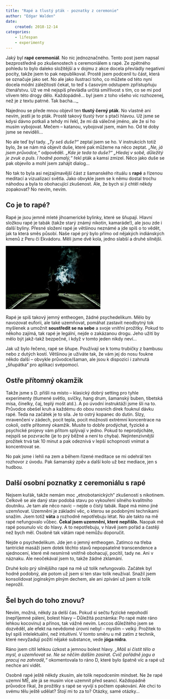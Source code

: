 ```yaml
---
title: "Rapé a tlustý pták - poznatky z ceremonie"
author: "Edgar Walden"
date:
    created: 2018-12-14
categories: 
    - lifespan
    - experimenty
---
```


Jaký byl **rapé ceremoniál**. No nic jednoznačného. Tento post jsem napsal bezprostředně po zkušenostech s ceremoniálem s rapé. Ze zpětného pohledu to bylo daleko složitější a  v dojmu z akce docela převládly negativní pocity, takže jsem to pak nepublikoval.<!-- more -->  Prostě jsem podcenil tu část, která se označuje jako set. No ale jako ilustraci toho, co můžete od této nyní docela módní záležitostí čekat, to teď s časovým odstupem zpřístupňuju čtenářstvu. Už ve mě nejspíš převládla určitá smířlivost s tím, co se mi pod vlivem této drogy dělo.  Každopádně… byl jsem z toho všeho víc rozhozenej, než je z textu patrné. Tak bacha…_

Najednou se přede mnou objevil ten **tlustý černý pták**. No vlastně ani nevím, jestli je to pták. Prostě takový tlustý tvor s ptačí hlavou. Už jsme se kdysi dávno potkali a tehdy mi řekl, že mi dá válečné jméno, ale že si ho musím vybojovat. Mečem – katanou, vybojoval jsem, mám ho. Od té doby jsme se neviděli…

No ale teď byl tady. *„Ty seš duše?“* zeptal jsem se ho. V instrukcích totiž bylo, že se nám má objevit duše, které pak můžeme na něco zeptat. *„Ne, já jsem průvodce,“* odpověděl. *„Kde je teda ta duše?“ „Hledej v sobě, důležitý je zvuk a puls. I hodně pomalý,“* řekl pták a kamsi zmizel. Něco jako duše se pak objevilo a mohl jsem zahájit dialog…

No tak to byla asi nejzajímavější část z šamanského rituálu s **rapé** a řízenou meditací a vizualizací světla. Jako obvykle jsem se k němu dostal trochu náhodou a byla to obohacující zkušenost. Ale, že bych si ji chtěl někdy zopakovat? No nevím, nevím.

## Co je to rapé?

Rapé je jsou jemně mleté jihoamerické bylinky, které se šňupají. Hlavní složkou rapé je tabák (takže starý známý nikotin, kamaráde!), ale jsou zde i další byliny. Přesné složení rapé je většinou neznámé a jde spíš o to vědět, jak ta která směs působí. Naše rapé prý bylo přímo od nějakých indiánských kmenů z Peru či Ekvádoru. Měli jsme dvě kola, jedno slabší a druhé silnější.

![kouřík](../img/smoke.jpg)

Rapé je spíš takový jemný entheogen, žádné psychedelikum. Mělo by navozovat euforii, ale také uzemňovat, pomáhat zastavit neodbytný tok myšlenek a umožnit **soustředit se na sebe** a svoje vnitřní prožitky. Pokud to někoho zajímá, tak rapé je legální, nejde o zakázanou drogu. Jeho užití by mělo být jakž-takž bezpečné, i když v tomto jeden nikdy neví…

Jak už bylo řečeno, rapé se šňupe. Používají se k tomu trubičky z bambusu nebo z dutých kostí. Většinou je užíváte tak, že vám jej do nosu foukne někdo další – obvykle průvodce/šaman, ale jsou k dispozici i zahnutá „šňupátka“ pro aplikaci svépomocí.

## Ostře přítomný okamžik

Takže jsme s D. přišli na místo – klasický dobrý setting pro tyhle experimenty (tlumené světlo, svíčky, hang drum, šamanský buben, tibetská mísa, činelky, čaj, teplý mošt atd.). A po úvodní instruktáži jsme šli na to. Průvodce obešel kruh a každému do obou nosních dírek fouknul dávku rapé. Teda na začátek je to síla. Je to ostrý kopanec do dutin. Slzy, mravenčení v zádech, pocit tepla, pocit možnosti extrémní koncentrace na cokoli, ostře přítomný okamžik. Musíte to dobře prodýchat, fyzické a psychické projevy vám přitom splývají v jedno. Pokud to neprodýcháte, nejspíš se pozvracíte (je to prý běžné a není to chyba). Nejintenzivnější prožitek trvá tak 10 minut a pak odeznívá v lepší schopnosti vnímat a koncentrovat se.

No pak jsme i lehli na zem a během řízené meditace se mi odehrál ten rozhovor z úvodu. Pak šamanský zpěv a další kolo už bez mediace, jen s hudbou.

## Další osobní poznatky z ceremoniálu s rapé

Nejsem kuřák, takže nemám moc „etnobotanických“ zkušeností s nikotinem. Celkově se ale daný stav podobá stavu po vykouření silného kvalitního doutníku. Je tam ale něco navíc – nejde o čistý tabák.
Rapé má mimo jiné uzemňovat. Uzemnění je základní věc, o kterou se podobnými technikami snažím. Jsem totiž **váta** a rozhodně nepotřebuju létat. No ale takto na mě rapé nefungovalo vůbec. **Čekal jsem uzemnění, které nepřišlo.** Naopak mě rapé posunulo víc do hlavy. A to nepotřebuju, v hlavě jsem pořád a častěji než bych měl. Osobně tak vátám rapé nemůžu doporučit.

Nejde o psychedelikum. Jde jen o jemný entheogen. Zatímco na třeba tantrické masáži jsem dotek těchto stavů nepopsatelné transcendence a sjednocení, které mě nesmírně vnitřně obohacují, pocítil, tady ne. Ani v náznaku. Ale neočekával jsem to, takže žádné zklamání.

Druhé kolo prý silnějšího rapé na mě už tolik nefungovalo. Začátek byl hodně podobný, ale potom už jsem si ten stav tolik neužíval. Snažil jsem konsolidovat jogínským plným dechem, ale ani zpívání už jsem si tolik neprožil.

## Šel bych do toho znovu?

Nevím, možná, někdy za delší čas. Pokud si sečtu fyzické nepohodlí (nepříjemné pálení, bolest hlavy – Důležitá poznámka: Po rapé máte ráno lehkou kocovinu) a přínos, tak vážně nevím. Leccos důležitého jsem se dozvěděl, ale efekt na nevědomé úrovni nebyl – myslím – velký. Prožitek to byl spíš intelektuální, než intuitivní. V tomto směru u mě zatím z technik, které nevyžadují požití nějaké substance, vede **jóga nidra**.

Ráno jsem cítil lehkou úzkost a jemnou bolest hlavy. *„Máš si čistit tělo a mysl, a uzemňovat se. Ne se něčím dalším zasírat. Cvič pořádně jogu a pracuj na zahradě,“* okomentovala to ráno D, které bylo špatně víc a rapé už nechce ani vidět.

Osobně rapé ještě někdy zkusím, ale tolik nepodcením mindset. Ne že rapé uzemní MĚ, ale já se musím více uzemnit před seancí. Každopádně průvodce říkal, že prožitky s rapé se vyvíjí s počtem opakování. Ale chci to svému tělu ještě udělat? Stojí mi to za to? Otázky, samé otázky…